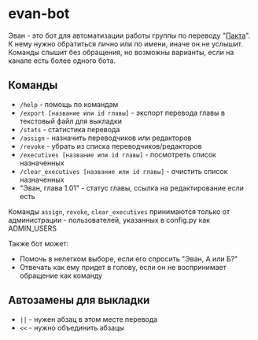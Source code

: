 # evan-bot

Эван - это бот для автоматизации работы группы по переводу "[Пакта](https://pactwebserial.wordpress.com/)". 
К нему нужно обратиться лично или по имени, иначе он не услышит. Команды слышит без обращения, но возможны варианты,
если на канале есть более одного бота.

## Команды

- `/help` - помощь по командам
- `/export [название или id главы]` - экспорт перевода главы в текстовый файл для выкладки
- `/stats` - статистика перевода
- `/assign` - назначить переводчиков или редакторов
- `/revoke` - убрать из списка переводчиков/редакторов
- `/executives [название или id главы]` - посмотреть список назначенных
- `/clear_executives [название или id главы]` - очистить список назначенных
- "Эван, глава 1.01" - статус главы, ссылка на редактирование если есть

Команды `assign`, `revoke`, `clear_executives` принимаются только от администрации - пользователей, 
указанных в config.py как ADMIN_USERS

Также бот может:

- Помочь в нелегком выборе, если его спросить "Эван, А или Б?"
- Отвечать как ему придет в голову, если он не воспринимает обращение как команду

## Автозамены для выкладки

- `||` - нужен абзац в этом месте перевода
- `<<` - нужно объединить абзацы